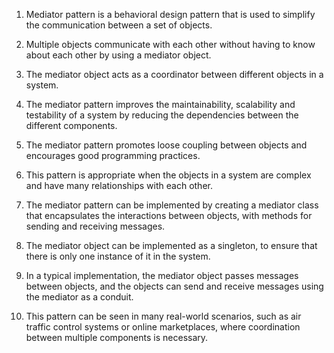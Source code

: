 

1. Mediator pattern is a behavioral design pattern that is used to simplify the communication between a set of objects.

2. Multiple objects communicate with each other without having to know about each other by using a mediator object.

3. The mediator object acts as a coordinator between different objects in a system.

4. The mediator pattern improves the maintainability, scalability and testability of a system by reducing the dependencies between the different components.

5. The mediator pattern promotes loose coupling between objects and encourages good programming practices.

6. This pattern is appropriate when the objects in a system are complex and have many relationships with each other.

7. The mediator pattern can be implemented by creating a mediator class that encapsulates the interactions between objects, with methods for sending and receiving messages.

8. The mediator object can be implemented as a singleton, to ensure that there is only one instance of it in the system.

9. In a typical implementation, the mediator object passes messages between objects, and the objects can send and receive messages using the mediator as a conduit.

10. This pattern can be seen in many real-world scenarios, such as air traffic control systems or online marketplaces, where coordination between multiple components is necessary.